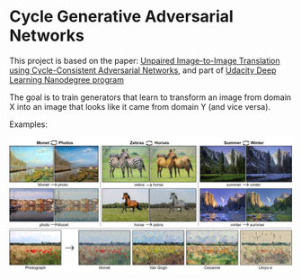 # Cycle Generative Adversarial Networks

This project is based on the paper: [Unpaired Image-to-Image Translation using Cycle-Consistent Adversarial Networks](https://arxiv.org/abs/1703.10593), and part of [Udacity Deep Learning Nanodegree program](https://www.udacity.com/course/deep-learning-nanodegree--nd101)

The goal is to train generators that learn to transform an image from domain X into an image that looks like it came from domain Y (and vice versa).

Examples:

<img src="assets/cycle_gan_examples.jpeg" />
